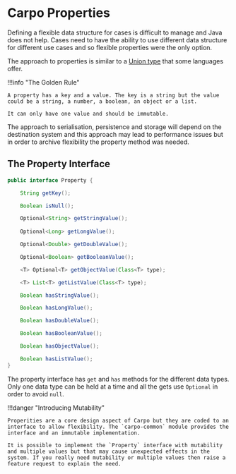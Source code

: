 # Carpo Properties

Defining a flexible data structure for cases is difficult to manage and Java does not help. Cases need to have the ability to use different data structure for different use cases and so flexible properties were the only option.

The approach to properties is similar to a [Union type](https://en.wikipedia.org/wiki/Union_type) that some languages offer.

!!!info "The Golden Rule"
    
    A property has a key and a value. The key is a string but the value could be a string, a number, a boolean, an object or a list. 
    
    It can only have one value and should be immutable.
    
    
The approach to serialisation, persistence and storage will depend on the destination system and this approach may lead to performance issues but in order to archive flexibility the property method was needed.

## The Property Interface

```java
public interface Property {

    String getKey();

    Boolean isNull();

    Optional<String> getStringValue();
    
    Optional<Long> getLongValue();

    Optional<Double> getDoubleValue();

    Optional<Boolean> getBooleanValue();

    <T> Optional<T> getObjectValue(Class<T> type);

    <T> List<T> getListValue(Class<T> type);

    Boolean hasStringValue();

    Boolean hasLongValue();

    Boolean hasDoubleValue();

    Boolean hasBooleanValue();

    Boolean hasObjectValue();

    Boolean hasListValue();
}
```

The property interface has `get` and `has` methods for the different data types. Only one data type can be held at a time and all the gets use `Optional` in order to avoid `null`.

!!!danger "Introducing Mutability"
    
    Properities are a core design aspect of Carpo but they are coded to an interface to allow flexibility. The `carpo-common` module provides the interface and an immutable implementation.
    
    It is possible to implement the `Property` interface with mutability and multiple values but that may cause unexpected effects in the system. If you really need mutability or multiple values then raise a feature request to explain the need.